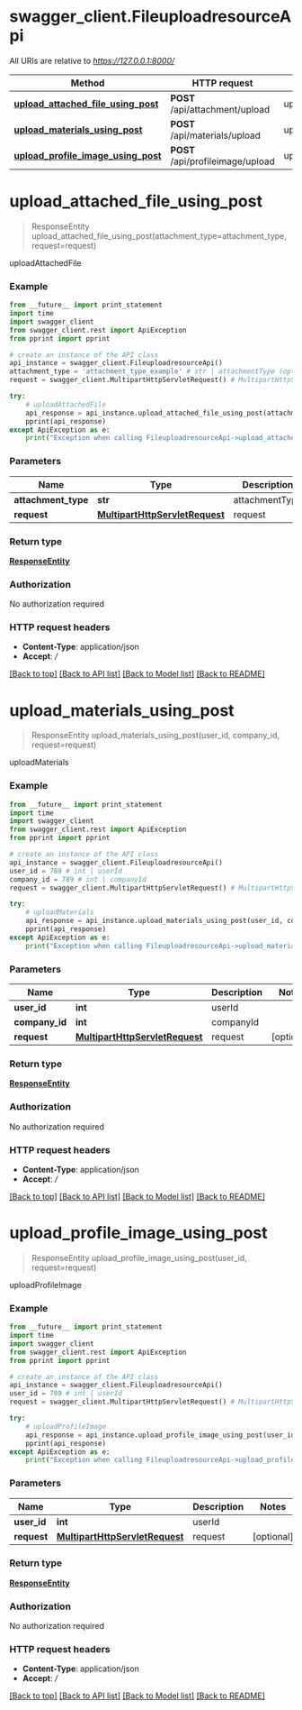 # swagger_client.FileuploadresourceApi

All URIs are relative to *https://127.0.0.1:8000/*

Method | HTTP request | Description
------------- | ------------- | -------------
[**upload_attached_file_using_post**](FileuploadresourceApi.md#upload_attached_file_using_post) | **POST** /api/attachment/upload | uploadAttachedFile
[**upload_materials_using_post**](FileuploadresourceApi.md#upload_materials_using_post) | **POST** /api/materials/upload | uploadMaterials
[**upload_profile_image_using_post**](FileuploadresourceApi.md#upload_profile_image_using_post) | **POST** /api/profileimage/upload | uploadProfileImage


# **upload_attached_file_using_post**
> ResponseEntity upload_attached_file_using_post(attachment_type=attachment_type, request=request)

uploadAttachedFile

### Example 
```python
from __future__ import print_statement
import time
import swagger_client
from swagger_client.rest import ApiException
from pprint import pprint

# create an instance of the API class
api_instance = swagger_client.FileuploadresourceApi()
attachment_type = 'attachment_type_example' # str | attachmentType (optional)
request = swagger_client.MultipartHttpServletRequest() # MultipartHttpServletRequest | request (optional)

try: 
    # uploadAttachedFile
    api_response = api_instance.upload_attached_file_using_post(attachment_type=attachment_type, request=request)
    pprint(api_response)
except ApiException as e:
    print("Exception when calling FileuploadresourceApi->upload_attached_file_using_post: %s\n" % e)
```

### Parameters

Name | Type | Description  | Notes
------------- | ------------- | ------------- | -------------
 **attachment_type** | **str**| attachmentType | [optional] 
 **request** | [**MultipartHttpServletRequest**](MultipartHttpServletRequest.md)| request | [optional] 

### Return type

[**ResponseEntity**](ResponseEntity.md)

### Authorization

No authorization required

### HTTP request headers

 - **Content-Type**: application/json
 - **Accept**: */*

[[Back to top]](#) [[Back to API list]](../README.md#documentation-for-api-endpoints) [[Back to Model list]](../README.md#documentation-for-models) [[Back to README]](../README.md)

# **upload_materials_using_post**
> ResponseEntity upload_materials_using_post(user_id, company_id, request=request)

uploadMaterials

### Example 
```python
from __future__ import print_statement
import time
import swagger_client
from swagger_client.rest import ApiException
from pprint import pprint

# create an instance of the API class
api_instance = swagger_client.FileuploadresourceApi()
user_id = 789 # int | userId
company_id = 789 # int | companyId
request = swagger_client.MultipartHttpServletRequest() # MultipartHttpServletRequest | request (optional)

try: 
    # uploadMaterials
    api_response = api_instance.upload_materials_using_post(user_id, company_id, request=request)
    pprint(api_response)
except ApiException as e:
    print("Exception when calling FileuploadresourceApi->upload_materials_using_post: %s\n" % e)
```

### Parameters

Name | Type | Description  | Notes
------------- | ------------- | ------------- | -------------
 **user_id** | **int**| userId | 
 **company_id** | **int**| companyId | 
 **request** | [**MultipartHttpServletRequest**](MultipartHttpServletRequest.md)| request | [optional] 

### Return type

[**ResponseEntity**](ResponseEntity.md)

### Authorization

No authorization required

### HTTP request headers

 - **Content-Type**: application/json
 - **Accept**: */*

[[Back to top]](#) [[Back to API list]](../README.md#documentation-for-api-endpoints) [[Back to Model list]](../README.md#documentation-for-models) [[Back to README]](../README.md)

# **upload_profile_image_using_post**
> ResponseEntity upload_profile_image_using_post(user_id, request=request)

uploadProfileImage

### Example 
```python
from __future__ import print_statement
import time
import swagger_client
from swagger_client.rest import ApiException
from pprint import pprint

# create an instance of the API class
api_instance = swagger_client.FileuploadresourceApi()
user_id = 789 # int | userId
request = swagger_client.MultipartHttpServletRequest() # MultipartHttpServletRequest | request (optional)

try: 
    # uploadProfileImage
    api_response = api_instance.upload_profile_image_using_post(user_id, request=request)
    pprint(api_response)
except ApiException as e:
    print("Exception when calling FileuploadresourceApi->upload_profile_image_using_post: %s\n" % e)
```

### Parameters

Name | Type | Description  | Notes
------------- | ------------- | ------------- | -------------
 **user_id** | **int**| userId | 
 **request** | [**MultipartHttpServletRequest**](MultipartHttpServletRequest.md)| request | [optional] 

### Return type

[**ResponseEntity**](ResponseEntity.md)

### Authorization

No authorization required

### HTTP request headers

 - **Content-Type**: application/json
 - **Accept**: */*

[[Back to top]](#) [[Back to API list]](../README.md#documentation-for-api-endpoints) [[Back to Model list]](../README.md#documentation-for-models) [[Back to README]](../README.md)

